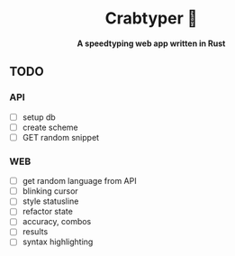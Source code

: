 <div align="center">
  <h1>Crabtyper 🦀</h1>
  <p>
    <strong>A speedtyping web app written in Rust</strong>
  </p>
</div>

## TODO

### API

- [ ] setup db
- [ ] create scheme
- [ ] GET random snippet

### WEB

- [ ] get random language from API
- [ ] blinking cursor
- [ ] style statusline
- [ ] refactor state
- [ ] accuracy, combos
- [ ] results
- [ ] syntax highlighting
